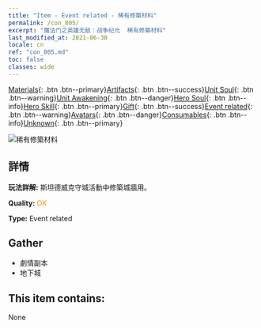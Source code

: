 ```yaml
---
title: "Item - Event related - 稀有修築材料"
permalink: /con_805/
excerpt: "魔法门之英雄无敌：战争纪元  稀有修築材料"
last_modified_at: 2021-06-30
locale: cn
ref: "con_805.md"
toc: false
classes: wide
---
```

 [Materials](/ItemsCN/){: .btn .btn--primary}[Artifacts](/ItemsCN/Artifacts/){: .btn .btn--success}[Unit Soul](/ItemsCN/UnitSoul/){: .btn .btn--warning}[Unit Awakening](/ItemsCN/UnitAwakening/){: .btn .btn--danger}[Hero Soul](/ItemsCN/HeroSoul/){: .btn .btn--info}[Hero Skill](/ItemsCN/HeroSkill/){: .btn .btn--primary}[Gift](/ItemsCN/Gift/){: .btn .btn--success}[Event related](/ItemsCN/Events/){: .btn .btn--warning}[Avatars](/ItemsCN/Avatars/){: .btn .btn--danger}[Consumables](/ItemsCN/Consumables/){: .btn .btn--info}[Unknown](/ItemsCN/Unknown/){: .btn .btn--primary}

 ![稀有修築材料](/images/t/i_3063.png)

## 詳情
 **玩法詳解:** 斯坦德威克守城活動中修築城牆用。

 **Quality:** <span style="color: #FF8C00">OK</span>

 **Type:** Event related

## Gather

*    劇情副本 
*    地下城 

## This item contains:

  None

